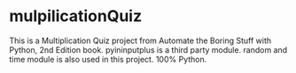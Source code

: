 # mulpilicationQuiz
This is a Multiplication Quiz project from Automate the Boring Stuff with Python, 2nd Edition book.
pyininputplus is a third party module.
random and time module is also used in this project.
100% Python.
